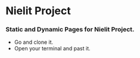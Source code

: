 # Nielit Project
### Static and Dynamic Pages for Nielit  Project.

* Go and clone it. 
* Open your terminal and past it.

``` git clone https://github.com/Mister-maker/nielit.git 

```
